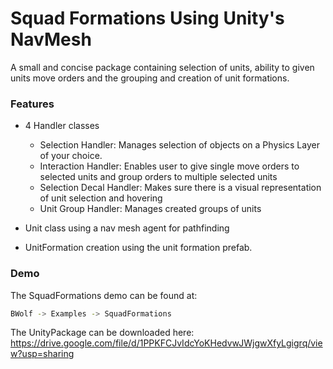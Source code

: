 # Squad Formations Using Unity's NavMesh 

A small and concise package containing selection of units, ability to given units move orders and the grouping and creation of unit formations.

### Features

- 4 Handler classes
  - Selection Handler: Manages selection of objects on a Physics Layer of your choice.
  - Interaction Handler: Enables user to give single move orders to selected units and group orders to multiple selected units
  - Selection Decal Handler: Makes sure there is a visual representation of unit selection and hovering
  - Unit Group Handler: Manages created groups of units 
  
 - Unit class using a nav mesh agent for pathfinding
 
 - UnitFormation creation using the unit formation prefab.
 
 ### Demo
 
 The SquadFormations demo can be found at:
 
 ```sh
BWolf -> Examples -> SquadFormations
```

The UnityPackage can be downloaded here: 
https://drive.google.com/file/d/1PPKFCJvIdcYoKHedvwJWjgwXfyLgigrq/view?usp=sharing
 
